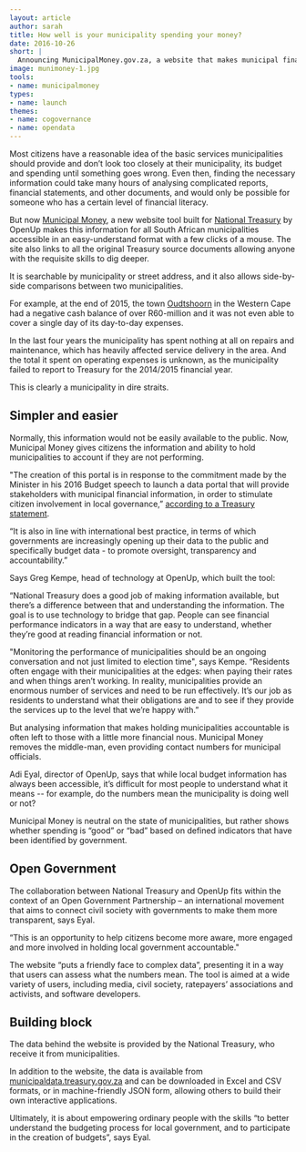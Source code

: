 ```yaml
---
layout: article
author: sarah
title: How well is your municipality spending your money?
date: 2016-10-26
short: |
  Announcing MunicipalMoney.gov.za, a website that makes municipal financial performance and budgets more transparent.
image: munimoney-1.jpg
tools:
- name: municipalmoney
types:
- name: launch
themes:
- name: cogovernance
- name: opendata
---
```


Most citizens have a reasonable idea of the basic services municipalities should provide and don’t look too closely at their municipality, its budget and spending until something goes wrong. Even then, finding the necessary information could take many hours of analysing complicated reports, financial statements, and other documents, and would only be possible for someone who has a certain level of financial literacy.

But now [Municipal Money](https://municipalmoney.gov.za), a new website tool built for [National Treasury](http://www.treasury.gov.za/) by OpenUp makes this information for all South African municipalities accessible in an easy-understand format with a few clicks of a mouse. The site also links to all the original Treasury source documents allowing anyone with the requisite skills to dig deeper.

It is searchable by municipality or street address, and it also allows side-by-side comparisons between two municipalities.

For example, at the end of 2015, the town [Oudtshoorn](https://municipalmoney.gov.za/profiles/municipality-WC045-oudtshoorn/) in the Western Cape had a negative cash balance of over R60-million and it was not even able to cover a single day of its day-to-day expenses.

In the last four years the municipality has spent nothing at all on repairs and maintenance, which has heavily affected service delivery in the area. And the total it spent on operating expenses is unknown, as the municipality failed to report to Treasury for the 2014/2015 financial year.

This is clearly a municipality in dire straits.

## Simpler and easier

Normally, this information would not be easily available to the public. Now, Municipal Money gives citizens the information and ability to hold municipalities to account if they are not performing.  

"The creation of this portal is in response to the commitment made by the Minister in his 2016 Budget speech to launch a data portal that will provide stakeholders with municipal financial information, in order to stimulate citizen involvement in local governance,” [according to a Treasury statement](http://www.gov.za/speeches/treasury-launches-open-local-government-financial-data-portal-%E2%80%93-%E2%80%9Cmunicipal-money%E2%80%9D-26-oct).

“It is also in line with international best practice, in terms of which governments are increasingly opening up their data to the public and specifically budget data - to promote oversight, transparency and accountability.”

Says Greg Kempe, head of technology at OpenUp, which built the tool:

“National Treasury does a good job of making information available, but there’s a difference between that and understanding the information. The goal is to use technology to bridge that gap. People can see financial performance indicators in a way that are easy to understand, whether they’re good at reading financial information or not.

"Monitoring the performance of municipalities should be an ongoing conversation and not just limited to election time", says Kempe. “Residents often engage with their municipalities at the edges: when paying their rates and when things aren’t working. In reality, municipalities provide an enormous number of services and need to be run effectively. It’s our job as residents to understand what their obligations are and to see if they provide the services up to the level that we’re happy with.”

But analysing information that makes holding municipalities accountable is often left to those with a little more financial nous. Municipal Money removes the middle-man, even providing contact numbers for municipal officials.

Adi Eyal, director of OpenUp, says that while local budget information has always been accessible, it’s difficult for most people to understand what it means -- for example, do the numbers mean the municipality is doing well or not?

Municipal Money is neutral on the state of municipalities, but rather shows whether spending is “good” or “bad” based on defined indicators that have been identified by government.

## Open Government

The collaboration between National Treasury and OpenUp fits within the context of an Open Government Partnership – an international movement that aims to connect civil society with governments to make them more transparent, says Eyal.

“This is an opportunity to help citizens become more aware, more engaged and more involved in holding local government accountable." 

The website “puts a friendly face to complex data”, presenting it in a way that users can assess what the numbers mean.
The tool is aimed at a wide variety of users, including media, civil society, ratepayers’ associations and activists, and software developers.

## Building block

The data behind the website is provided by the National Treasury, who receive it from municipalities.

In addition to the website, the data is available from [municipaldata.treasury.gov.za](https://municipaldata.treasury.gov.za/) and can be downloaded in Excel and CSV formats, or in machine-friendly JSON form, allowing others to build their own interactive applications.

Ultimately, it is about empowering ordinary people with the skills “to better understand the budgeting process for local government, and to participate in the creation of budgets”, says Eyal.
